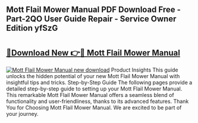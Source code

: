 ## Mott Flail Mower Manual PDF Download Free - Part-2QO User Guide Repair - Service Owner Edition yfSzG

# <h2><a href="http://bc80635.oget.top/?id=Mott+Flail+Mower+Manual">🔗Download New 👉🔴 Mott Flail Mower Manual</a></h2>

[![Mott Flail Mower Manual new download](https://i.imgur.com/5g1atiW.png)](http://bc80635.oget.top/?id=Mott+Flail+Mower+Manual)
Product Insights This guide unlocks the hidden potential of your new Mott Flail Mower Manual with insightful tips and tricks. Step-by-Step Guide The following pages provide a detailed step-by-step guide to setting up your Mott Flail Mower Manual. This remarkable Mott Flail Mower Manual offers a seamless blend of functionality and user-friendliness, thanks to its advanced features. Thank You for Choosing Mott Flail Mower Manual. We are excited to be part of your journey.
